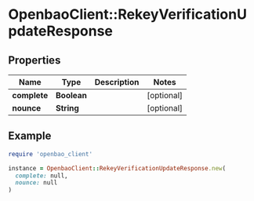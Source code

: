 # OpenbaoClient::RekeyVerificationUpdateResponse

## Properties

| Name | Type | Description | Notes |
| ---- | ---- | ----------- | ----- |
| **complete** | **Boolean** |  | [optional] |
| **nounce** | **String** |  | [optional] |

## Example

```ruby
require 'openbao_client'

instance = OpenbaoClient::RekeyVerificationUpdateResponse.new(
  complete: null,
  nounce: null
)
```

